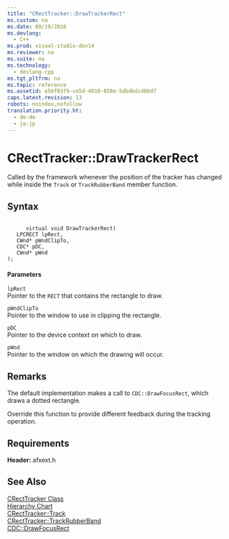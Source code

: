 ```yaml
---
title: "CRectTracker::DrawTrackerRect"
ms.custom: na
ms.date: 09/19/2016
ms.devlang: 
  - C++
ms.prod: visual-studio-dev14
ms.reviewer: na
ms.suite: na
ms.technology: 
  - devlang-cpp
ms.tgt_pltfrm: na
ms.topic: reference
ms.assetid: e5bf03f9-ce5d-4910-858e-5dbdbdc46bd7
caps.latest.revision: 13
robots: noindex,nofollow
translation.priority.ht: 
  - de-de
  - ja-jp
---
```

# CRectTracker::DrawTrackerRect
Called by the framework whenever the position of the tracker has changed while inside the `Track` or `TrackRubberBand` member function.  
  
## Syntax  
  
```  
  
      virtual void DrawTrackerRect(  
   LPCRECT lpRect,  
   CWnd* pWndClipTo,  
   CDC* pDC,  
   CWnd* pWnd   
);  
```  
  
#### Parameters  
 `lpRect`  
 Pointer to the `RECT` that contains the rectangle to draw.  
  
 `pWndClipTo`  
 Pointer to the window to use in clipping the rectangle.  
  
 `pDC`  
 Pointer to the device context on which to draw.  
  
 `pWnd`  
 Pointer to the window on which the drawing will occur.  
  
## Remarks  
 The default implementation makes a call to `CDC::DrawFocusRect`, which draws a dotted rectangle.  
  
 Override this function to provide different feedback during the tracking operation.  
  
## Requirements  
 **Header:** afxext.h  
  
## See Also  
 [CRectTracker Class](../vs140/CRectTracker-Class.md)   
 [Hierarchy Chart](../vs140/Hierarchy-Chart.md)   
 [CRectTracker::Track](../vs140/CRectTracker--Track.md)   
 [CRectTracker::TrackRubberBand](../vs140/CRectTracker--TrackRubberBand.md)   
 [CDC::DrawFocusRect](../vs140/CDC--DrawFocusRect.md)